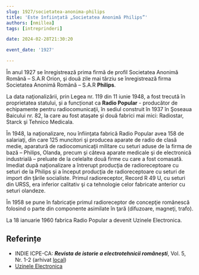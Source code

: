 ```yaml
---
slug: 1927/societatea-anonima-philips
title: 'Este înființată „Societatea Anonimă Philips”'
authors: [nmillea]
tags: [intreprinderi]

date: 2024-02-28T21:30:20

event_date: '1927'

---
```


În anul 1927 se înregistrează prima firmă de profil Societatea Anonimă Română – S.A.R
Orion, şi două zile mai târziu se înregistrează firma Societatea Anonimă
Română – S.A.R **Philips**.

<!-- truncate -->

La data naţionalizării, prin Legea nr. 119 din 11 iunie 1948, a fost trecută în
proprietatea statului, și a funcționat ca **Radio Popular** - producător de
echipamente pentru radiocomunicaţii, în sediul construit în 1937 în Şoseaua Baicului nr. 82, la care au fost ataşate şi două fabrici
mai mici: Radiostar, Starck şi Tehnico Medicala.

În 1948, la naţionalizare, nou înfiinţata fabrică Radio Popular avea 158 de salariaţi,
din care 125 muncitori şi producea aparate de radio de clasă medie, aparatură de
radiocomunicaţii militare cu seturi aduse de la firma de bază – Philips, Olanda,
precum şi câteva aparate medicale şi de electronică industrială – preluate de la
celelalte două firme cu care a fost comasată. Imediat după naţionalizare a întrerupt
producţia de radioreceptoare cu seturi de la Philips şi a început producţia de
radioreceptoare cu seturi de import din ţările socialiste. Primul radioreceptor, Record
R 49 U, cu seturi din URSS, era inferior calitativ şi ca tehnologie celor fabricate
anterior cu seturi olandeze.

În 1958 se pune în fabricaţie primul radioreceptor de concepţie românescă folosind
o parte din componente asimilate în ţară (difuzoare, magneţi, trafo).

La 18 ianuarie 1960 fabrica Radio Popular a devenit Uzinele Electronica.

## Referințe

- INDIE ICPE-CA: _**Revista de istorie a electrotehnicii românești**_, Vol. 5, Nr. 1-2 (arhivat [local](https://cronica-it.github.io/arhiva/#2019))
- [Uzinele Electronica](/evenimente/1960/uzinele-electronica)
